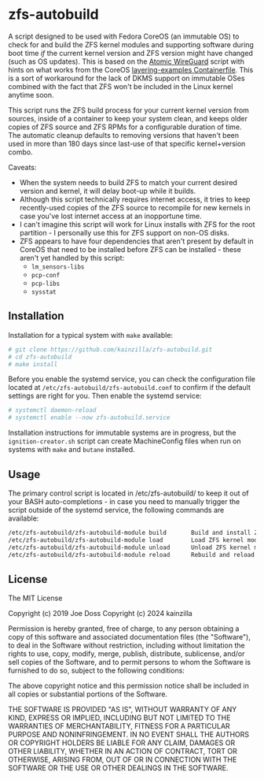 # zfs-autobuild

A script designed to be used with Fedora CoreOS (an immutable OS) to check for and build the ZFS kernel modules and supporting software during boot time _if_ the current kernel version and ZFS version might have changed (such as OS updates). This is based on the [Atomic WireGuard](https://github.com/jdoss/atomic-wireguard/) script with hints on what works from the CoreOS [layering-examples Containerfile](https://github.com/coreos/layering-examples/blob/main/build-zfs-module/Containerfile). This is a sort of workaround for the lack of DKMS support on immutable OSes combined with the fact that ZFS won't be included in the Linux kernel anytime soon.

This script runs the ZFS build process for your current kernel version from sources, inside of a container to keep your system clean, and keeps older copies of ZFS source and ZFS RPMs for a configurable duration of time. The automatic cleanup defaults to removing versions that haven't been used in more than 180 days since last-use of that specific kernel+version combo.

Caveats:
* When the system needs to build ZFS to match your current desired version and kernel, it will delay boot-up while it builds.
* Although this script technically requires internet access, it tries to keep recently-used copies of the ZFS source to recompile for new kernels in case you've lost internet access at an inopportune time.
* I can't imagine this script will work for Linux installs with ZFS for the root partition - I  personally use this for ZFS support on non-OS disks.
* ZFS appears to have four dependencies that aren't present by default in CoreOS that need to be installed before ZFS can be installed - these aren't yet handled by this script:
    * `lm_sensors-libs`
    * `pcp-conf`
    * `pcp-libs`
    * `sysstat`


## Installation

Installation for a typical system with `make` available:

```bash
# git clone https://github.com/kainzilla/zfs-autobuild.git
# cd zfs-autobuild
# make install
```

Before you enable the systemd service, you can check the configuration file located at `/etc/zfs-autobuild/zfs-autobuild.conf` to confirm if the default settings are right for you. Then enable the systemd service:

```bash
# systemctl daemon-reload
# systemctl enable --now zfs-autobuild.service
```

Installation instructions for immutable systems are in progress, but the `ignition-creator.sh` script can create MachineConfig files when run on systems with `make` and `butane` installed.

## Usage

The primary control script is located in /etc/zfs-autobuild/ to keep it out of your BASH auto-completions - in case you need to manually trigger the script outside of the systemd service, the following commands are available:

```bash
/etc/zfs-autobuild/zfs-autobuild-module build       Build and install ZFS.
/etc/zfs-autobuild/zfs-autobuild-module load        Load ZFS kernel module.
/etc/zfs-autobuild/zfs-autobuild-module unload      Unload ZFS kernel module.
/etc/zfs-autobuild/zfs-autobuild-module reload      Rebuild and reload ZFS module.
```

## License

The MIT License

Copyright (c) 2019 Joe Doss
Copyright (c) 2024 kainzilla

Permission is hereby granted, free of charge, to any person obtaining a copy
of this software and associated documentation files (the "Software"), to deal
in the Software without restriction, including without limitation the rights
to use, copy, modify, merge, publish, distribute, sublicense, and/or sell
copies of the Software, and to permit persons to whom the Software is
furnished to do so, subject to the following conditions:

The above copyright notice and this permission notice shall be included in
all copies or substantial portions of the Software.

THE SOFTWARE IS PROVIDED "AS IS", WITHOUT WARRANTY OF ANY KIND, EXPRESS OR
IMPLIED, INCLUDING BUT NOT LIMITED TO THE WARRANTIES OF MERCHANTABILITY,
FITNESS FOR A PARTICULAR PURPOSE AND NONINFRINGEMENT. IN NO EVENT SHALL THE
AUTHORS OR COPYRIGHT HOLDERS BE LIABLE FOR ANY CLAIM, DAMAGES OR OTHER
LIABILITY, WHETHER IN AN ACTION OF CONTRACT, TORT OR OTHERWISE, ARISING FROM,
OUT OF OR IN CONNECTION WITH THE SOFTWARE OR THE USE OR OTHER DEALINGS IN
THE SOFTWARE.
